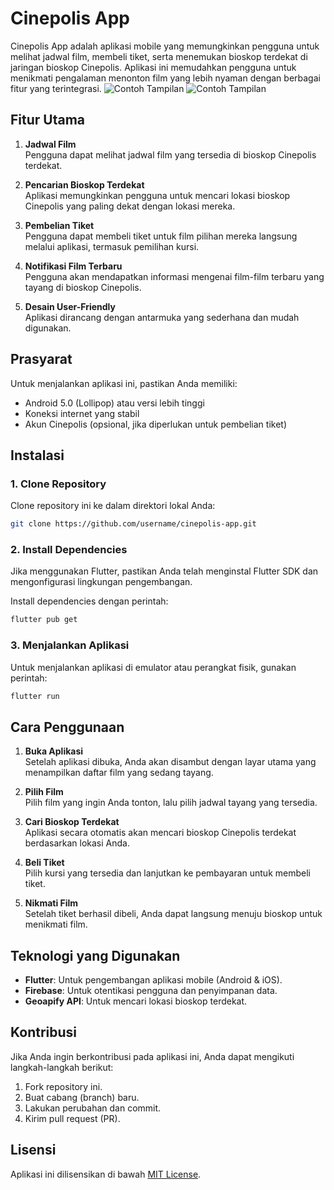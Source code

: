 
# Cinepolis App

Cinepolis App adalah aplikasi mobile yang memungkinkan pengguna untuk melihat jadwal film, membeli tiket, serta menemukan bioskop terdekat di jaringan bioskop Cinepolis. Aplikasi ini memudahkan pengguna untuk menikmati pengalaman menonton film yang lebih nyaman dengan berbagai fitur yang terintegrasi.
![Contoh Tampilan](assets/tampilan/dashboard_page.jpeg) ![Contoh Tampilan](assets/tampilan/movie_page.jpeg)
## Fitur Utama

1. **Jadwal Film**  
   Pengguna dapat melihat jadwal film yang tersedia di bioskop Cinepolis terdekat.

2. **Pencarian Bioskop Terdekat**  
   Aplikasi memungkinkan pengguna untuk mencari lokasi bioskop Cinepolis yang paling dekat dengan lokasi mereka.

3. **Pembelian Tiket**  
   Pengguna dapat membeli tiket untuk film pilihan mereka langsung melalui aplikasi, termasuk pemilihan kursi.

4. **Notifikasi Film Terbaru**  
   Pengguna akan mendapatkan informasi mengenai film-film terbaru yang tayang di bioskop Cinepolis.

5. **Desain User-Friendly**  
   Aplikasi dirancang dengan antarmuka yang sederhana dan mudah digunakan.

## Prasyarat

Untuk menjalankan aplikasi ini, pastikan Anda memiliki:

- Android 5.0 (Lollipop) atau versi lebih tinggi
- Koneksi internet yang stabil
- Akun Cinepolis (opsional, jika diperlukan untuk pembelian tiket)

## Instalasi

### 1. Clone Repository

Clone repository ini ke dalam direktori lokal Anda:

```bash
git clone https://github.com/username/cinepolis-app.git
```

### 2. Install Dependencies

Jika menggunakan Flutter, pastikan Anda telah menginstal Flutter SDK dan mengonfigurasi lingkungan pengembangan.

Install dependencies dengan perintah:

```bash
flutter pub get
```

### 3. Menjalankan Aplikasi

Untuk menjalankan aplikasi di emulator atau perangkat fisik, gunakan perintah:

```bash
flutter run
```

## Cara Penggunaan

1. **Buka Aplikasi**  
   Setelah aplikasi dibuka, Anda akan disambut dengan layar utama yang menampilkan daftar film yang sedang tayang.

2. **Pilih Film**  
   Pilih film yang ingin Anda tonton, lalu pilih jadwal tayang yang tersedia.

3. **Cari Bioskop Terdekat**  
   Aplikasi secara otomatis akan mencari bioskop Cinepolis terdekat berdasarkan lokasi Anda.

4. **Beli Tiket**  
   Pilih kursi yang tersedia dan lanjutkan ke pembayaran untuk membeli tiket.

5. **Nikmati Film**  
   Setelah tiket berhasil dibeli, Anda dapat langsung menuju bioskop untuk menikmati film.

## Teknologi yang Digunakan

- **Flutter**: Untuk pengembangan aplikasi mobile (Android & iOS).
- **Firebase**: Untuk otentikasi pengguna dan penyimpanan data.
- **Geoapify API**: Untuk mencari lokasi bioskop terdekat.

## Kontribusi

Jika Anda ingin berkontribusi pada aplikasi ini, Anda dapat mengikuti langkah-langkah berikut:

1. Fork repository ini.
2. Buat cabang (branch) baru.
3. Lakukan perubahan dan commit.
4. Kirim pull request (PR).

## Lisensi

Aplikasi ini dilisensikan di bawah [MIT License](LICENSE).
